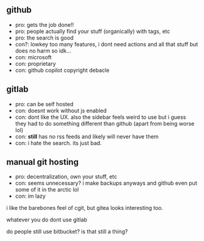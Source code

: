 ## github
* pro: gets the job done!!
* pro: people actually find your stuff (organically) with tags, etc
* pro: the search is good
* con?: lowkey too many features, i dont need actions and all that stuff but does no harm so idk...
* con: microsoft
* con: proprietary
* con: github copilot copyright debacle

## gitlab
* pro: can be self hosted
* con: doesnt work without js enabled
* con: dont like the UX. also the sidebar feels weird to use but i guess they had to do something different than github (apart from being worse lol)
* con: **still** has no rss feeds and likely will never have them
* con: i hate the search. its just bad.

## manual git hosting
* pro: decentralization, own your stuff, etc
* con: seems unnecessary? i make backups anyways and github even put some of it in the arctic lol
* con: im lazy

i like the barebones feel of cgit, but gitea looks interesting too.

whatever you do dont use gitlab

do people still use bitbucket? is that still a thing?
